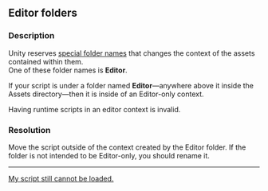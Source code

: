 ## Editor folders
### Description
Unity reserves [special folder names](https://docs.unity3d.com/Manual/SpecialFolders.html) that changes the context of the assets contained within them.  
One of these folder names is **Editor**.  

If your script is under a folder named **Editor**—anywhere above it inside the Assets directory—then it is inside of an Editor-only context.  

Having runtime scripts in an editor context is invalid.  

### Resolution
Move the script outside of the context created by the Editor folder. If the folder is not intended to be Editor-only, you should rename it.  

---  
[My script still cannot be loaded.](5%20Script%20Loading.md)